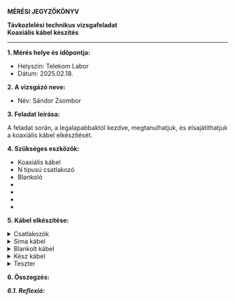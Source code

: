 **MÉRÉSI JEGYZŐKÖNYV**

**Távkozlelési technikus vizsgafeladat**  
**Koaxiális kábel készítés**

---

**1. Mérés helye és időpontja:**  
- Helyszín: Telekom Labor
- Dátum: 2025.02.18.


**2. A vizsgázó neve:**  
- Név: Sándor Zsombor

**3. Feladat leírása:**

A feladat során, a legalapabbaktól kezdve, megtanulhatjuk, és elsajátíthatjuk a koaxiális kábel elkészítését.

**4. Szükséges eszközök:**  

- Koaxiális kábel
- N tipusú csatlakozó
- Blankoló
- 
- 
- 
- 

**5. Kábel elkészítése:**



<details>
    <summary>Csatlakozók</summary>
    <img src="" width="360" height="640">
</details>



<details>
    <summary>Sima kábel</summary>
    <img src="" width="360" height="640">
</details>



<details>
    <summary>Blankolt kábel</summary>
    <img src="" width="360" height="640">
</details>



<details>
    <summary>Kész kábel</summary>
    <img src="" width="360" height="640">
</details>



<details>
    <summary>Teszter</summary>
    <img src="" width="360" height="640">
</details>



**6. Összegzés:**


***6.1. Reflexió:***

